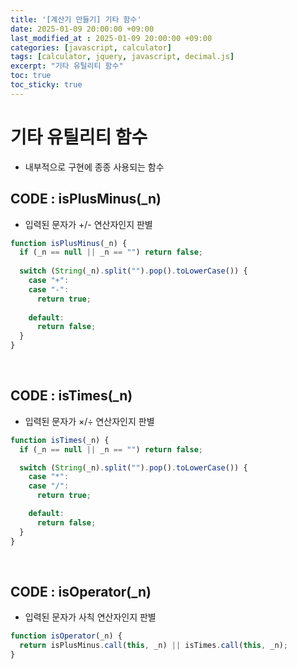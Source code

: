 ```yaml
---
title: '[계산기 만들기] 기타 함수'
date: 2025-01-09 20:00:00 +09:00
last_modified_at : 2025-01-09 20:00:00 +09:00
categories: [javascript, calculator]
tags: [calculator, jquery, javascript, decimal.js]
excerpt: "기타 유틸리티 함수"
toc: true
toc_sticky: true
---
```


# 기타 유틸리티 함수

- 내부적으로 구현에 종종 사용되는 함수

## CODE : isPlusMinus(_n)

- 입력된 문자가 +/- 연산자인지 판별

```javascript
function isPlusMinus(_n) {
  if (_n == null || _n == "") return false;
  
  switch (String(_n).split("").pop().toLowerCase()) {
    case "+":
    case "-":
      return true;
      
    default:
      return false;
  }
}
```

<br/>

## CODE : isTimes(_n)

- 입력된 문자가 ×/÷ 연산자인지 판별

```javascript
function isTimes(_n) {
  if (_n == null || _n == "") return false;

  switch (String(_n).split("").pop().toLowerCase()) {
    case "*":
    case "/":
      return true;

    default:
      return false;
  }
}
```

<br/>

## CODE : isOperator(_n)

- 입력된 문자가 사칙 연산자인지 판별

```javascript
function isOperator(_n) {
  return isPlusMinus.call(this, _n) || isTimes.call(this, _n);
}
```

<br/>